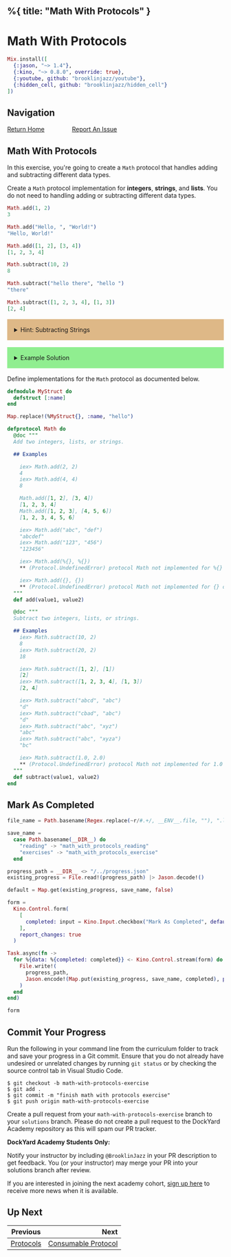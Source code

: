 %{
  title: "Math With Protocols"
}
---
# Math With Protocols

```elixir
Mix.install([
  {:jason, "~> 1.4"},
  {:kino, "~> 0.8.0", override: true},
  {:youtube, github: "brooklinjazz/youtube"},
  {:hidden_cell, github: "brooklinjazz/hidden_cell"}
])
```

## Navigation

[Return Home](../start.livemd)<span style="padding: 0 30px"></span>
[Report An Issue](https://github.com/DockYard-Academy/beta_curriculum/issues/new?assignees=&labels=&template=issue.md&title=)

## Math With Protocols

In this exercise, you're going to create a `Math` protocol that handles adding and subtracting different data types.

Create a `Math` protocol implementation for **integers**, **strings**, and **lists**. You do not need to handling adding or subtracting different data types.

<!-- livebook:{"force_markdown":true} -->

```elixir
Math.add(1, 2)
3

Math.add("Hello, ", "World!")
"Hello, World!"

Math.add([1, 2], [3, 4])
[1, 2, 3, 4]

Math.subtract(10, 2)
8

Math.subtract("hello there", "hello ")
"there"

Math.subtract([1, 2, 3, 4], [1, 3])
[2, 4]
```

<details style="background-color: burlywood; padding: 1rem; margin: 1rem 0;">
<summary>Hint: Subtracting Strings</summary>

Consider converting your strings to a list, then subtract the two lists together then join your result back into a string.

</details>

<details style="background-color: lightgreen; padding: 1rem; margin: 1rem 0;">
<summary>Example Solution</summary>

```elixir
defprotocol Math do
  def add(value1, value2)
  def subtract(value1, value2)
end

defimpl Math, for: Integer do
  def add(integer1, integer2) do
    integer1 + integer2
  end

  def subtract(integer1, integer2) do
    integer1 - integer2
  end
end

defimpl Math, for: BitString do
  def add(string1, string2) do
    string1 <> string2
  end

  def subtract(string1, string2) do
    (String.split(string1, "") -- String.split(string2, ""))
    |> Enum.join()
  end
end

defimpl Math, for: List do
  def add(list1, list2) do
    list1 ++ list2
  end

  def subtract(list1, list2) do
    list1 -- list2
  end
end
```

</details>

Define implementations for the `Math` protocol as documented below.

```elixir
defmodule MyStruct do
  defstruct [:name]
end
```

```elixir
Map.replace!(%MyStruct{}, :name, "hello")
```

```elixir
defprotocol Math do
  @doc """
  Add two integers, lists, or strings.

  ## Examples

    iex> Math.add(2, 2)
    4
    iex> Math.add(4, 4)
    8

    Math.add([1, 2], [3, 4])
    [1, 2, 3, 4]
    Math.add([1, 2, 3], [4, 5, 6])
    [1, 2, 3, 4, 5, 6]

    iex> Math.add("abc", "def")
    "abcdef"
    iex> Math.add("123", "456")
    "123456"

    iex> Math.add(%{}, %{})
    ** (Protocol.UndefinedError) protocol Math not implemented for %{} of type Map

    iex> Math.add({}, {})
    ** (Protocol.UndefinedError) protocol Math not implemented for {} of type Tuple
  """
  def add(value1, value2)

  @doc """
  Subtract two integers, lists, or strings.

  ## Examples
    iex> Math.subtract(10, 2)
    8
    iex> Math.subtract(20, 2)
    18

    iex> Math.subtract([1, 2], [1])
    [2]
    iex> Math.subtract([1, 2, 3, 4], [1, 3])
    [2, 4]

    iex> Math.subtract("abcd", "abc")
    "d"
    iex> Math.subtract("cbad", "abc")
    "d"
    iex> Math.subtract("abc", "xyz")
    "abc"
    iex> Math.subtract("abc", "xyza")
    "bc"

    iex> Math.subtract(1.0, 2.0)
    ** (Protocol.UndefinedError) protocol Math not implemented for 1.0 of type Float
  """
  def subtract(value1, value2)
end
```

## Mark As Completed

<!-- livebook:{"attrs":{"source":"file_name = Path.basename(Regex.replace(~r/#.+/, __ENV__.file, \"\"), \".livemd\")\n\nsave_name =\n  case Path.basename(__DIR__) do\n    \"reading\" -> \"math_with_protocols_reading\"\n    \"exercises\" -> \"math_with_protocols_exercise\"\n  end\n\nprogress_path = __DIR__ <> \"/../progress.json\"\nexisting_progress = File.read!(progress_path) |> Jason.decode!()\n\ndefault = Map.get(existing_progress, save_name, false)\n\nform =\n  Kino.Control.form(\n    [\n      completed: input = Kino.Input.checkbox(\"Mark As Completed\", default: default)\n    ],\n    report_changes: true\n  )\n\nTask.async(fn ->\n  for %{data: %{completed: completed}} <- Kino.Control.stream(form) do\n    File.write!(\n      progress_path,\n      Jason.encode!(Map.put(existing_progress, save_name, completed), pretty: true)\n    )\n  end\nend)\n\nform","title":"Track Your Progress"},"chunks":null,"kind":"Elixir.HiddenCell","livebook_object":"smart_cell"} -->

```elixir
file_name = Path.basename(Regex.replace(~r/#.+/, __ENV__.file, ""), ".livemd")

save_name =
  case Path.basename(__DIR__) do
    "reading" -> "math_with_protocols_reading"
    "exercises" -> "math_with_protocols_exercise"
  end

progress_path = __DIR__ <> "/../progress.json"
existing_progress = File.read!(progress_path) |> Jason.decode!()

default = Map.get(existing_progress, save_name, false)

form =
  Kino.Control.form(
    [
      completed: input = Kino.Input.checkbox("Mark As Completed", default: default)
    ],
    report_changes: true
  )

Task.async(fn ->
  for %{data: %{completed: completed}} <- Kino.Control.stream(form) do
    File.write!(
      progress_path,
      Jason.encode!(Map.put(existing_progress, save_name, completed), pretty: true)
    )
  end
end)

form
```

## Commit Your Progress

Run the following in your command line from the curriculum folder to track and save your progress in a Git commit.
Ensure that you do not already have undesired or unrelated changes by running `git status` or by checking the source control tab in Visual Studio Code.

```
$ git checkout -b math-with-protocols-exercise
$ git add .
$ git commit -m "finish math with protocols exercise"
$ git push origin math-with-protocols-exercise
```

Create a pull request from your `math-with-protocols-exercise` branch to your `solutions` branch.
Please do not create a pull request to the DockYard Academy repository as this will spam our PR tracker.

**DockYard Academy Students Only:**

Notify your instructor by including `@BrooklinJazz` in your PR description to get feedback.
You (or your instructor) may merge your PR into your solutions branch after review.

If you are interested in joining the next academy cohort, [sign up here](https://academy.dockyard.com/) to receive more news when it is available.

## Up Next

| Previous                                 | Next                                                           |
| ---------------------------------------- | -------------------------------------------------------------: |
| [Protocols](../reading/protocols.livemd) | [Consumable Protocol](../exercises/consumable_protocol.livemd) |

